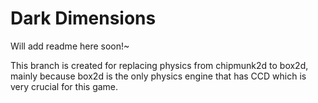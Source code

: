 # Dark Dimensions

Will add readme here soon!~

This branch is created for replacing physics from chipmunk2d to box2d,
mainly because box2d is the only physics engine that has CCD which is very crucial for this game.
